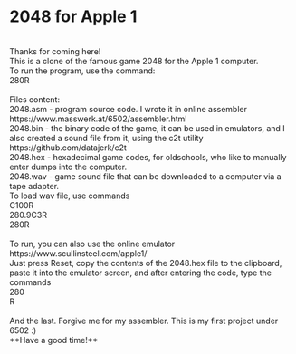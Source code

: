 # 2048 for Apple 1<br>
<br>
Thanks for coming here!<br>
This is a clone of the famous game 2048 for the Apple 1 computer.<br>
To run the program, use the command: <br>
280R<br>
<br>
Files content:<br>
2048.asm - program source code. I wrote it in online assembler https://www.masswerk.at/6502/assembler.html<br>
2048.bin - the binary code of the game, it can be used in emulators, and I also created a sound file from it, using the c2t utility https://github.com/datajerk/c2t<br>
2048.hex - hexadecimal game codes, for oldschools, who like to manually enter dumps into the computer.<br>
2048.wav - game sound file that can be downloaded to a computer via a tape adapter.<br>
To load wav file, use commands<br>
C100R<br>
280.9C3R<br>
280R<br>
<br>
To run, you can also use the online emulator https://www.scullinsteel.com/apple1/<br>
Just press Reset, copy the contents of the 2048.hex file to the clipboard, paste it into the emulator screen, and after entering the code, type the commands<br>
280<br>
R<br>
<br>
And the last. Forgive me for my assembler. This is my first project under 6502 :)<br>
**Have a good time!**
